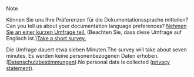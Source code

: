 > [!NOTE]
><span data-ttu-id="78e4f-101">Können Sie uns Ihre Präferenzen für die Dokumentationssprache mitteilen?</span><span class="sxs-lookup"><span data-stu-id="78e4f-101">Can you tell us about your documentation language preferences?</span></span> <span data-ttu-id="78e4f-102">[Nehmen Sie an einer kurzen Umfrage teil.](https://aka.ms/BAG_Docs_Language_Survey) (Beachten Sie, dass diese Umfrage auf Englisch ist.)</span><span class="sxs-lookup"><span data-stu-id="78e4f-102">[Take a short survey.](https://aka.ms/BAG_Docs_Language_Survey)</span></span>
>
><span data-ttu-id="78e4f-103">Die Umfrage dauert etwa sieben Minuten.</span><span class="sxs-lookup"><span data-stu-id="78e4f-103">The survey will take about seven minutes.</span></span> <span data-ttu-id="78e4f-104">Es werden keine personenbezogenen Daten erhoben. ([Datenschutzbestimmungen](https://go.microsoft.com/fwlink/?LinkId=521839)).</span><span class="sxs-lookup"><span data-stu-id="78e4f-104">No personal data is collected ([privacy statement](https://go.microsoft.com/fwlink/?LinkId=521839)).</span></span>
